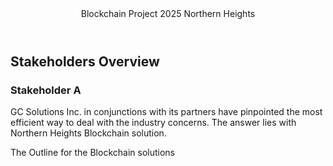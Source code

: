 <header>
Blockchain Project 2025 Northern Heights
</header>

## Stakeholders Overview

### Stakeholder A

GC Solutions Inc. in conjunctions with its partners have pinpointed the most efficient way to deal with the industry concerns. The answer lies with Northern Heights Blockchain solution.


<footer> The Outline for the Blockchain solutions
</footer>
